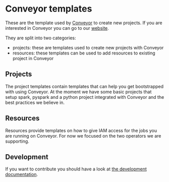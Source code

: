 # Conveyor templates

These are the template used by [Conveyor](https://conveyordata.com/) to create new projects. If you are interested in
Conveyor you can go to our [website](https://conveyordata.com/).

They are split into two categories:

- projects: these are templates used to create new projects with Conveyor
- resources: these templates can be used to add resources to existing project in Conveyor

## Projects

The project templates contain templates that can help you get bootstrapped with using Conveyor. At the moment we have
some basic projects that setup spark, pyspark and a python project integrated with Conveyor and the best practices we
believe in.

## Resources

Resources provide templates on how to give IAM access for the jobs you are running on Conveyor. For now we focused on the
two operators we are supporting.

## Development

If you want to contribute you should have a look at [the development documentation](./DEVELOPMENT.md).

